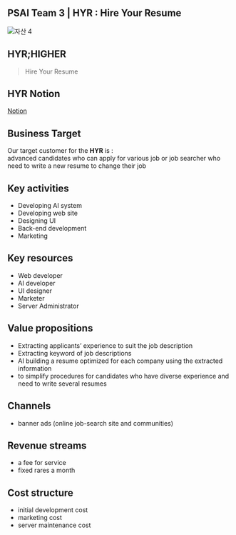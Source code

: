 ## PSAI Team 3 | HYR : Hire Your Resume
![자산 4](https://user-images.githubusercontent.com/26942349/182079538-94a3e167-e10d-4830-9f50-138b36578f9d.png)


## HYR;HIGHER
> Hire Your Resume


## HYR Notion
[Notion](https://choiminjun.notion.site/PSAI-HYR-Hire-Your-Resume-7d218118d76440e8a31c4e1256ae7139)


## Business Target
Our target customer for the **HYR** is : </br>
advanced candidates who can apply for various job or job searcher who need to write a new resume to change their job


## Key activities
- Developing AI system
- Developing web site
- Designing UI
- Back-end development
- Marketing


## Key resources
- Web developer
- AI developer
- UI designer
- Marketer
- Server Administrator


## Value propositions
- Extracting applicants’ experience to suit the job description
- Extracting keyword of job descriptions
- AI building a resume optimized for each company using the extracted information
- to simplify procedures for candidates who have diverse experience and need to write several resumes


## Channels
- banner ads (online job-search site and communities)


## Revenue streams
- a fee for service
- fixed rares a month


## Cost structure
- initial development cost
- marketing cost
- server maintenance cost
